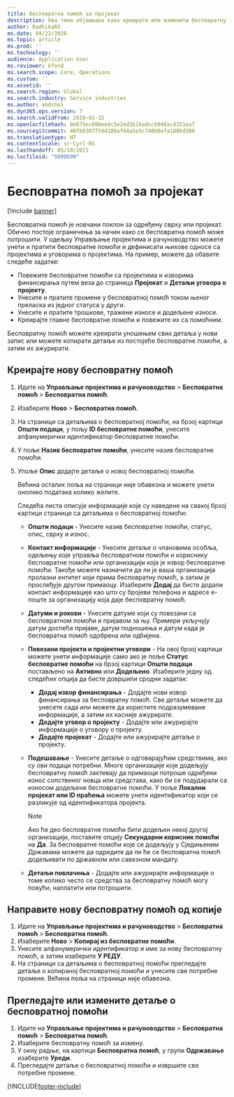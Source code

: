 ```yaml
---
title: Бесповратна помоћ за пројекат
description: Ова тема објашњава како креирати или изменити бесповратну помоћ.
author: RadhikaRS
ms.date: 04/22/2020
ms.topic: article
ms.prod: ''
ms.technology: ''
audience: Application User
ms.reviewer: kfend
ms.search.scope: Core, Operations
ms.custom: ''
ms.assetid: ''
ms.search.region: Global
ms.search.industry: Service industries
ms.author: andchoi
ms.dyn365.ops.version: 7
ms.search.validFrom: 2019-01-15
ms.openlocfilehash: 8e875ec086ee4c5e2ed3b16adcc6048ac8351ea7
ms.sourcegitcommit: 40f68387f594180af64a5e5c748b6efa188bd300
ms.translationtype: HT
ms.contentlocale: sr-Cyrl-RS
ms.lasthandoff: 05/10/2021
ms.locfileid: "5999599"
---
```

# <a name="project-grants"></a>Бесповратна помоћ за пројекат

[!include [banner](../includes/banner.md)]

Бесповратна помоћ је новчани поклон за одређену сврху или пројекат. Обично постоје ограничења за начин како се бесповратна помоћ може потрошити. У одељку Управљање пројектима и рачуноводство можете унети и пратити бесповратне помоћи и дефинисати њихове односе са пројектима и уговорима о пројектима. На пример, можете да обавите следеће задатке:

- Повежите бесповратне помоћи са пројектима и изворима финансирања путем веза до страница **Пројекат** и **Детаљи уговора о пројекту**.
- Унесите и пратите промене у бесповратној помоћ током њеног преласка из једног статуса у други.
- Унесите и пратите трошкове, тражене износе и додељене износе.
- Креирајте главне бесповратне помоћи и повежите их са помоћним.

Бесповратну помоћ можете креирати уношењем свих детаља у нови запис или можете копирати детаље из постојеће бесповратне помоћи, а затим их ажурирати.

## <a name="create-a-new-grant"></a>Креирајте нову бесповратну помоћ

1. Идите на **Управљање пројектима и рачуноводство** \> **Бесповратна помоћ** \> **Бесповратна помоћ**.
2. Изаберите **Ново** \> **Бесповратна помоћ**.
3. На страници са детаљима о бесповратној помоћи, на брзој картици **Општи подаци**, у пољу **ID бесповратне помоћи**, унесите алфанумерички идентификатор бесповратне помоћи.
4. У поље **Назив бесповратне помоћи**, унесите назив бесповратне помоћи.
5. Упоље **Опис** додајте детаље о новој бесповратној помоћи.

    Већина осталих поља на страници није обавезна и можете унети онолико података колико желите.

    Следећа листа описује информације које су наведене на свакој брзој картици странице са детаљима о бесповратној помоћи:

    - **Општи подаци** - Унесите назив бесповратне помоћи, статус, опис, сврху и износ.
    - **Контакт информације** - Унесите детаље о члановима особља, одељењу које управља бесповратном помоћи и кориснику бесповратне помоћи или организацији која је извор бесповратне помоћи. Такође можете назначити да ли је ваша организација пролазни ентитет који прима бесповратну помоћ, а затим је прослеђује другом примаоцу. Изаберите **Додај** да бисте додали контакт информације као што су бројеви телефона и адресе е-поште за организацију која даје бесповратну помоћ.
    - **Датуми и рокови** - Унесите датуме који су повезани са бесповратном помоћи и пријавом за њу. Примери укључују датум доспећа пријаве, датум подношења и датум када је бесповратна помоћ одобрена или одбијена.
    - **Повезани пројекти и пројектни уговори** - На овој брзој картици можете унети информације само ако је поље **Статус бесповратне помоћи** на брзој картици **Општи подаци** постављено на **Активно** или **Додељено**. Изаберите једну од следећих опција да бисте довршили сродни задатак:

        - **Додај извор финансирања** - Додајте нови извор финансирања за бесповратну помоћ. Све детаље можете да унесете сада или можете да користите подразумеване информације, а затим их касније ажурирате.
        - **Додајте уговор о пројекту** - Додајте или ажурирајте информације о уговору о пројекту.
        - **Додајте пројекат** - Додајте или ажурирајте детаље о пројекту.

    - **Подешавање** - Унесите детаље о одговарајућим средствима, ако су ови подаци потребни. Многе организације које додељују бесповратну помоћ захтевају да примаоци потроше одређени износ сопственог новца или средстава, како би се подударали са износом додељене бесповратне помоћи. У поље **Локални пројекат или ID праћења** можете унети идентификатор који се разликује од идентификатора пројекта.

        > [!NOTE]
        > Ако ће део бесповратне помоћи бити додељен некој другој организацији, поставите опцију **Секундарни корисник помоћи** на **Да**. За бесповратне помоћи које се додељују у Сједињеним Државама можете да одредите да ли ће се бесповратна помоћ додељивати по државном или савезном мандату.

    - **Детаљи повлачења** - Додајте или ажурирајте информације о томе колико често се средства за бесповратну помоћ могу повући, наплатити или потрошити.

## <a name="create-a-new-grant-from-a-copy"></a>Направите нову бесповратну помоћ од копије

1. Идите на **Управљање пројектима и рачуноводство** \> **Бесповратна помоћ** \> **Бесповратна помоћ**.
2. Изаберите **Ново** \> **Копирај из бесповратне помоћи**.
3. Унесите алфанумерички идентификатор и име за нову бесповратну помоћ, а затим изаберите **У РЕДУ**.
4. На страници са детаљима о бесповратној помоћи прегледајте детаље о копираној бесповратној помоћи и унесите све потребне промене. Већина поља на страници није обавезна.

## <a name="view-or-modify-grant-details"></a>Прегледајте или измените детаље о бесповратној помоћи

1. Идите на **Управљање пројектима и рачуноводство** \> **Бесповратна помоћ** \> **Бесповратна помоћ**.
2. Изаберите бесповратну помоћ за измену.
3. У окну радње, на картици **Бесповратна помоћ**, у групи **Одржавање** изаберите **Уреди**.
4. Прегледајте детаље о бесповратној помоћи и извршите све потребне промене.


[!INCLUDE[footer-include](../includes/footer-banner.md)]